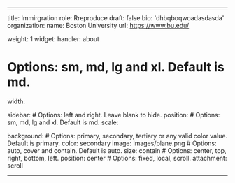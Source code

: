 ---

title: Immirgration
role: Rreproduce
draft: false
bio: 'dhbqboqwoadasdasda'
organization:
  name: Boston University
  url: https://www.bu.edu/



weight: 1
widget:
  handler: about

  # Options: sm, md, lg and xl. Default is md.
  width:
  
  sidebar:
    # Options: left and right. Leave blank to hide.
    position:
    # Options: sm, md, lg and xl. Default is md.
    scale:
  
  background:
    # Options: primary, secondary, tertiary or any valid color value. Default is primary.
    color: secondary
    image: images/plane.png
    # Options: auto, cover and contain. Default is auto.
    size: contain
    # Options: center, top, right, bottom, left.
    position: center
    # Options: fixed, local, scroll.
    attachment: scroll


    
    
---